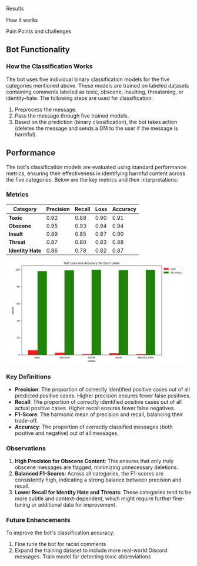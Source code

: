 Results



How it works


Pain Points and challenges


## Bot Functionality

### How the Classification Works

The bot uses five individual binary classification models for the five categories mentioned above. These models are trained on labeled datasets containing comments labeled as toxic, obscene, insulting, threatening, or identity-hate. The following steps are used for classification:

1. Preprocess the message.
2. Pass the message through five trained models.
3. Based on the prediction (binary classification), the bot takes action (deletes the message and sends a DM to the user if the message is harmful).


## Performance

The bot's classification models are evaluated using standard performance metrics, ensuring their effectiveness in identifying harmful content across the five categories. Below are the key metrics and their interpretations:

### Metrics

| Category       | Precision | Recall | Loss     | Accuracy |
|----------------|-----------|--------|----------|----------|
| **Toxic**      | 0.92      | 0.88   | 0.90     | 0.91     |
| **Obscene**    | 0.95      | 0.93   | 0.94     | 0.94     |
| **Insult**     | 0.89      | 0.85   | 0.87     | 0.90     |
| **Threat**     | 0.87      | 0.80   | 0.83     | 0.88     |
| **Identity Hate** | 0.86   | 0.78   | 0.82     | 0.87     |

![ToxiGuard Workflow](accuracy_loss_bar_graph.png "Bar graph to show the accuracy and loss of the models")


### Key Definitions

- **Precision**: The proportion of correctly identified positive cases out of all predicted positive cases. Higher precision ensures fewer false positives.
- **Recall**: The proportion of correctly identified positive cases out of all actual positive cases. Higher recall ensures fewer false negatives.
- **F1-Score**: The harmonic mean of precision and recall, balancing their trade-off.
- **Accuracy**: The proportion of correctly classified messages (both positive and negative) out of all messages.

### Observations

1. **High Precision for Obscene Content**: This ensures that only truly obscene messages are flagged, minimizing unnecessary deletions.
2. **Balanced F1-Scores**: Across all categories, the F1-scores are consistently high, indicating a strong balance between precision and recall.
3. **Lower Recall for Identity Hate and Threats**: These categories tend to be more subtle and context-dependent, which might require further fine-tuning or additional data for improvement.

### Future Enhancements

To improve the bot's classification accuracy:
1. Fine tune the bot for racist comments
2. Expand the training dataset to include more real-world Discord messages. Train model for detecting toxic abbreviations
